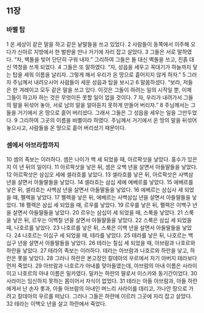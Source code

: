 ## 11장
### 바벨 탑
1 온 세상이 같은 말을 하고 같은 낱말들을 쓰고 있었다.
2 사람들이 동쪽에서 이주해 오다가 신아르 지방에서 한 벌판을 만나 거기에 자리 잡고 살았다.
3 그들은 서로 말하였다. “자, 벽돌을 빚어 단단히 구워 내자.” 그리하여 그들은 돌 대신 벽돌을 쓰고, 진흙 대신 역청을 쓰게 되었다.
4 그들은 또 말하였다. “자, 성읍을 세우고 꼭대기가 하늘까지 닿는 탑을 세워 이름을 날리자. 그렇게 해서 우리가 온 땅으로 흩어지지 않게 하자.”
5 그러자 주님께서 내려오시어 사람들이 세운 성읍과 탑을 보시고
6 말씀하셨다. “보라, 저들은 한 겨레이고 모두 같은 말을 쓰고 있다. 이것은 그들이 하려는 일의 시작일 뿐, 이제 그들이 하고자 하는 것은 무엇이든 못할 일이 없을 것이다.
7 자, 우리가 내려가서 그들의 말을 뒤섞어 놓아, 서로 남의 말을 알아듣지 못하게 만들어 버리자.”
8 주님께서는 그들을 거기에서 온 땅으로 흩어 버리셨다. 그래서 그들은 그 성읍을 세우는 일을 그만두었다.
9 그리하여 그곳의 이름을 바벨이라 하였다. 주님께서 거기에서 온 땅의 말을 뒤섞어 놓으시고, 사람들을 온 땅으로 흩어 버리셨기 때문이다.
### 셈에서 아브라함까지
10 셈의 족보는 이러하다. 셈은 나이가 백 세 되었을 때, 아르팍삿을 낳았다. 홍수가 있은 지 이 년 뒤의 일이다.
11 아르팍삿을 낳은 뒤, 셈은 오백 년을 살면서 아들딸들을 낳았다.
12 아르팍삿은 삼십오 세에 셀라흐를 낳았다.
13 셀라흐를 낳은 뒤, 아르팍삿은 사백삼 년을 살면서 아들딸들을 낳았다.
14 셀라흐는 삼십 세에 에베르를 낳았다.
15 에베르를 낳은 뒤, 셀라흐는 사백삼 년을 살면서 아들딸들을 낳았다.
16 에베르는 삼십사 세 되었을 때, 펠렉을 낳았다.
17 펠렉을 낳은 뒤, 에베르는 사백삼십 년을 살면서 아들딸들을 낳았다.
18 펠렉은 삼십 세 되었을 때, 르우를 낳았다.
19 르우를 낳은 뒤, 펠렉은 이백구 년을 살면서 아들딸들을 낳았다.
20 르우는 삼십이 세 되었을 때, 스룩을 낳았다.
21 스룩을 낳은 뒤, 르우는 이백칠 년을 살면서 아들딸들을 낳았다.
22 스룩은 삼십 세 되었을 때, 나호르를 낳았다.
23 나호르를 낳은 뒤, 스룩은 이백 년을 살면서 아들딸들을 낳았다.
24 나호르는 이십구 세 되었을 때, 테라를 낳았다.
25 테라를 낳은 뒤, 나호르는 백십구 년을 살면서 아들딸들을 낳았다.
26 테라는 칠십 세 되었을 때, 아브람과 나호르와 하란을 낳았다.
27 테라의 족보는 이러하다. 테라는 아브람과 나호르와 하란을 낳고, 하란은 롯을 낳았다.
28 그러나 하란은 본고장인 칼데아의 우르에서 자기 아버지 테라보다 먼저 죽었다.
29 아브람과 나호르가 아내를 맞아들였는데, 아브람의 아내 이름은 사라이이고 나호르의 아내 이름은 밀카였다. 밀카는 하란의 딸로서 이스카와 동기간이었다.
30 사라이는 임신하지 못하는 몸이어서 자식이 없었다.
31 테라는 아들 아브람과, 아들 하란에게서 난 손자 롯과, 아들 아브람의 아내인 며느리 사라이를 데리고, 가나안 땅으로 가려고 칼데아의 우르를 떠났다. 그러나 그들은 하란에 이르러 그곳에 자리 잡고 살았다.
32 테라는 이백오 년을 살고 하란에서 죽었다.
